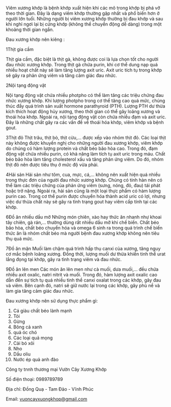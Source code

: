 Viêm xương khớp là bệnh khớp xuất hiện khi các mô trong khớp bị phá vỡ theo thời gian. Đây là dạng viêm khớp thường gặp nhất và phổ biến hơn ở người lớn tuổi. Những người bị viêm xương khớp thường bị đau khớp và sau khi nghỉ ngơi lại bị cứng khớp (không thể chuyển động dễ dàng) trong một khoảng thời gian ngắn.

Đau xương khớp nên kiêng :

1Thịt gia cầm

Thịt gia cầm, đặc biệt là thịt gà, không được coi là lựa chọn tốt cho người đau nhức xương khớp. Trong thịt gà chứa purin, khi cơ thể dung nạp quá nhiều hoạt chất này sẽ làm tăng lượng axit uric. Axit uric tích tụ trong khớp sẽ gây ra phản ứng viêm và tăng cảm giác đau nhức.

2Nội tạng động vật

Nội tạng động vật chứa nhiều photpho có thể làm tăng các triệu chứng đau nhức xương khớp. Khi lượng photpho trong cơ thể tăng cao quá mức, chúng thúc đẩy quá trình sản xuất hormone parathyroid (PTH). Lượng PTH dư thừa kích thích hoạt động hủy xương, theo thời gian có thể gây loãng xương và thoái hóa khớp.
Ngoài ra, nội tạng động vật còn chứa nhiều đạm và axit uric. Đây là những chất gây ra các vấn đề về thoái hóa khớp, viêm khớp và bệnh gout.

3Thịt đỏ
Thịt trâu, thịt bò, thịt cừu,... được xếp vào nhóm thịt đỏ. Các loại thịt này không được khuyến nghị cho những người đau xương khớp, viêm khớp do chúng có hàm lượng protein và chất béo bão hòa cao. Trong đó, đạm động vật chứa nhiều purin, có khả năng làm tích tụ axit uric trong máu. Chất béo bão hòa làm tăng cholesterol xấu và tăng phản ứng viêm. Do đó, nhóm thịt đỏ nên được tiêu thụ ở mức độ vừa phải.

4Hải sản
Hải sản như tôm, cua, mực, cá,... không nên xuất hiện quá nhiều trong thực đơn của người đau nhức xương khớp. Chúng có tính hàn nên có thể làm các triệu chứng của phản ứng viêm (sưng, nóng, đỏ, đau) tái phát hoặc trở nặng. Ngoài ra, hải sản cũng là một loại thực phẩm có hàm lượng purin cao. Trong cơ thể purin được chuyển hóa thành acid uric có lợi, nhưng việc dư thừa chất này sẽ gây ra tình trạng gout hay viêm cấp tính tại các khớp.

6Đồ ăn nhiều dầu mỡ
Những món chiên, xào hay thức ăn nhanh như khoai tây chiên, gà rán,... thường dùng rất nhiều dầu mỡ khi chế biến. Chất béo bão hòa, chất béo chuyển hóa và omega 6 sinh ra trong quá trình chế biến thức ăn là nhóm chất béo mà người bệnh đau xương khớp không nên tiêu thụ quá mức.

7Đồ ăn mặn
Muối làm chậm quá trình hấp thụ canxi của xương, tăng nguy cơ mắc bệnh loãng xương. Đồng thời, lượng muối dư thừa khiến tinh thể urat lắng đọng tại khớp, gây ra tình trạng viêm và đau nhức.

9Đồ ăn lên men
Các món ăn lên men như cà muối, dưa muối,... đều chứa nhiều axit oxalic, natri nitrit và muối. Trong đó, hàm lượng axit oxalic cao dẫn đến sự tích tụ quá nhiều tinh thể canxi oxalat trong các khớp, gây đau và viêm. Bên cạnh đó, natri sẽ giữ nước lại trong các khớp, gây phù nề và làm gia tăng cảm giác đau nhức.

Đau xương khớp nên sử dụng thực phẩm gì:

1. Cá giàu chất béo lành mạnh
2. Tỏi
3. Gừng
4. Bông cả xanh
5. quả óc chó
6. Các loại quả mọng
7. Cải bó xôi
8. Nho
9. Dầu oliu
10. Nước ép quả anh đào



Công ty tnnh thương mại Vườn Cây Xương Khớp

Số điện thoại: 0989789789

Địa chỉ: Đồng Quạ -  Tam Đảo - Vĩnh Phúc

Email: vuoncayxuongkhop@gmail.com
